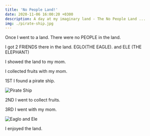 ```yaml
---
title: 'No People Land!'
date: 2020-11-06 16:00:20 +0300
description: A day at my imaginary land - The No People Land ...  
img: ./pirate-ship.jpg
---
```


Once I went to a land. There were no PEOPLE in the  land.


I got 2 FRIENDS there in the land. EGLO(THE EAGLE). and ELE (THE ELEPHANT)

I showed the land to my mom.

I collected fruits with my mom.

1ST I found a pirate ship.

![Pirate Ship](./pirate-ship.jpg)

2ND I went to collect fruits. 

3RD I went with my mom.

![Eaglo and Ele](./eaglo-ele.jpg)

I enjoyed the land.
